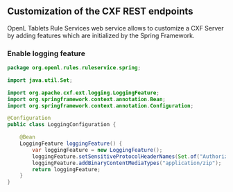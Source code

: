 ## Customization of the CXF REST endpoints

OpenL Tablets Rule Services web service allows to customize a CXF Server by adding features which are initialized by
the Spring Framework.

### Enable logging feature

```java
package org.openl.rules.ruleservice.spring;

import java.util.Set;

import org.apache.cxf.ext.logging.LoggingFeature;
import org.springframework.context.annotation.Bean;
import org.springframework.context.annotation.Configuration;

@Configuration
public class LoggingConfiguration {

    @Bean
    LoggingFeature loggingFeature() {
        var loggingFeature = new LoggingFeature();
        loggingFeature.setSensitiveProtocolHeaderNames(Set.of("Authorization"));
        loggingFeature.addBinaryContentMediaTypes("application/zip");
        return loggingFeature;
    }
}
```
